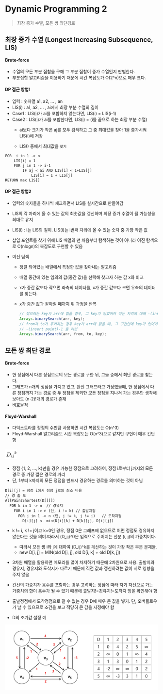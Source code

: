 # Dynamic Programming 2

> 최장 증가 수열, 모든 쌍 최단경로



## 최장 증가 수열 (Longest Increasing Subsequence, LIS)

#### Brute-force

- 수열의 모든 부분 집합을 구해 그 부분 집합이  증가 수열인지 판별한다.
- 부분집합 알고리즘을 이용하기 때문에 시간 복잡도가 O(2^n)으로 매우 크다.



#### DP 접근 방법1

- 입력 : 숫자열 a1, a2, ... , an
- LIS(i) : a1, a2, ... , ai에서 최장 부분 수열의 길이
- Case1 : LIS(i)가 ai를 포함하지 않는다면, LIS(i) = LIS(i-1)
- Case2 : LIS(i)가 ai를 포함한다면, LIS(i) = (i를 끝으로 하는 최장 부분 수열)
    - ai보다 크기가 작은 aj를 모두 검색하고 그 중 최대값을 찾아 1을 증가시켜 LIS(i)에 저장

    - LIS() 중에서 최대값을 `찾기`

```
FOR  i in 1 -> n
	LIS[i] = 1
	FOR j in 1 -> i-1
		IF aj < ai AND LIS[i] < 1+LIS[j]
			LIS[i] = 1 + LIS[j]
RETURN max LIS[]
```



#### DP 접근 방법2

- 입력의 숫자들을 하나씩 체크하면서 LIS를 실시간으로 만들어감

- LIS의 각 자리에 올 수 있는 값의 최솟값을 갱신하며 최장 증가 수열이 될 가능성을 최대로 유지

- LIS(i) : i는 LIS의 길이. LIS(i)는 i번째 자리에 올 수 있는 숫자 중 가장 작은 값

- 삽입 포인트를 찾기 위해 LIS 배열의 맨 처음부터 탐색하는 것이 아니라 이진 탐색으로 O(nlogn)의 복잡도로 구현할 수 있음

- 이진 탐색 
  - 정렬 되어있는 배열에서 특정한 값을 찾아내는 알고리즘
  - 배열 중간에 있는 임의의 값(중간 값)을 선택해 찾고자 하는 값 x와 비교
  - x가 중간 값보다 작으면 좌측의 데이터를, x가 중간 값보다 크면 우측의 데이터를 찾는다.
  - x가 중간 값과 같아질 때까지 위 과정을 반복

	```java
	// 찾으려는 key가 arr에 없을 경우, 그 key가 있었어야 하는 자리에 대해 -(insert point)-1 을 리턴
	Arrays.binarySearch(arr, key);
	// from과 to가 주어지는 경우 key가 arr에 없을 때, 그 구간안에 key가 있어야 할 자리에 대해 
	// -(insert point)-1 을 리턴 
	Arrays.binarySearch(arr, from, to, key);
	```



## 모든 쌍 최단 경로

#### Brute-force

- 한 정점에서 다른 정점으로의 모든 경로를 구한 뒤, 그들 중에서 최단 경로를 찾는다.
- 그래프가 n개의 정점을 가지고 있고, 완전 그래프라고 가정했을때, 한 정점에서 다른 정점까지 가는 경로 중 두 정점을 제외한 모든 정점을 지나쳐 가는 경우만 생각해 보아도 (n-2)!개의 경로가 존재
- 비효율적



#### Floyd-Warshall

- 다익스트라를 정점의 수만큼 사용하면 시간 복잡도는 O(n^3)
- Floyd-Warshall 알고리즘도 시간 복잡도는 O(n^3)으로 같지만 구현이 매우 간단함



### ![image-20210917001352519](algorithm.assets/image-20210917001352519.png) 

- 정점 {1, 2, ..., k}만을 경유 가능한 정점으로 고려하여, 정점 i로부터 j까지의 모든 경로 중 가장 짧은 경로의 거리
- 단, 1부터 k까지의 모든 정점을 반드시 경유하는 경로를 의미하는 것이 아님



```
D[i][j] = 정점 i에서 정점 j로의 최소 비용
// 경 출 도
AllPairsShortest(D[][])
  FOR k in 1 -> n  // 경유지
    FOR i in 1 -> n	(단, i != k)	// 출발지점
      FOR j in 1 -> n (단, j != k, j != i)	// 도착지점
        D[i][j] <- min(D[i][k] + D[k][j], D[i][j])
```

- k != i, k != j이고 k=0인 경우, 정점 0은 그래프에 없으므로 어떤 정점도 경유하지 않는다는 것을 의미.따라서 (D_ij)^0은 입력으로 주어지는 선분 (i, j)의 가중치이다.
  - 따라서 모든 쌍 i와 j에 대하여 (D_ij)^k를 계산하는 것이 가장 작은 부분 문제들.
  - new D[i, j] = MIN(old D[i, j], old D[i, k] + old D[k, j])
- 3차원 배열을 활용하면 메모리를 많이 차지하기 때문에 2차원으로 사용. 출발지와 경유지, 경유지와 도착지가 다르기 때문에 직전 값과 갱신하려는 값이 서로 영향을 주지 않음
- 간선의 가중치가 음수를 포함하는 경우 고려하는 정점에 따라 자기 자신으로 가는 가중치의 합이 음수가 될 수 있기 때문에 출발지!=경유지!=도착지 임을 확인해야 함
- 출발정점에서 도착정점으로 갈 수 없는 경우 D에 매우 큰 값을 넣기. 단, 오버플로우가 날 수 있으므로 조건을 보고 적당히 큰 값을 지정해야 함

- D의 초기값 설정 예

![image-20210917002113901](algorithm.assets/image-20210917002113901.png)

